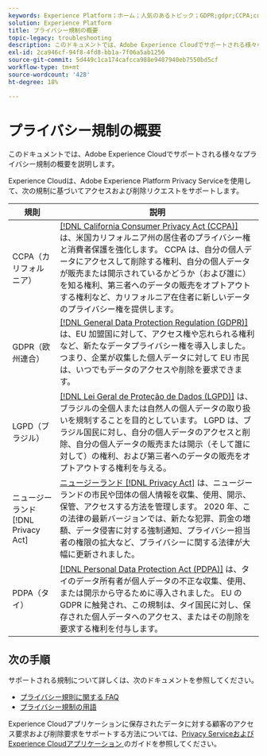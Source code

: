 ```yaml
---
keywords: Experience Platform；ホーム；人気のあるトピック；GDPR;gdpr;CCPA;ccpa;PDPA;pdpa;LGPD;lgpd；概要；概要；規則；規則；規則；規制；プライバシー；プライバシー；
solution: Experience Platform
title: プライバシー規制の概要
topic-legacy: troubleshooting
description: このドキュメントでは、Adobe Experience Cloudでサポートされる様々なプライバシー規制の概要を説明します。
exl-id: 2ca946cf-94f8-4fd8-bb1a-7f06a5ab1256
source-git-commit: 5d449c1ca174cafcca988e9487940eb7550bd5cf
workflow-type: tm+mt
source-wordcount: '428'
ht-degree: 18%

---
```


# プライバシー規制の概要

このドキュメントでは、Adobe Experience Cloudでサポートされる様々なプライバシー規制の概要を説明します。

Experience Cloudは、Adobe Experience Platform Privacy Serviceを使用して、次の規制に基づいてアクセスおよび削除リクエストをサポートします。

| 規則 | 説明 |
| --- | --- |
| CCPA（カリフォルニア） | [[!DNL California Consumer Privacy Act (CCPA)]](https://oag.ca.gov/privacy/ccpa) は、米国カリフォルニア州の居住者のプライバシー権と消費者保護を強化します。 CCPA は、自分の個人データにアクセスして削除する権利、自分の個人データが販売または開示されているかどうか（および誰に）を知る権利、第三者へのデータの販売をオプトアウトする権利など、カリフォルニア在住者に新しいデータのプライバシー権を提供します。 |
| GDPR（欧州連合） | [[!DNL General Data Protection Regulation (GDPR)]](https://gdpr-info.eu) は、EU 加盟国に対して、アクセス権や忘れられる権利など、新たなデータプライバシー権を導入しました。 つまり、企業が収集した個人データに対して EU 市民は、いつでもデータのアクセスや削除を要求できます。 |
| LGPD（ブラジル） | [[!DNL Lei Geral de Proteção de Dados (LGPD)]](https://gdpr.eu/gdpr-vs-lgpd/) は、ブラジルの全個人または自然人の個人データの取り扱いを規制することを目的としています。 LGPD は、ブラジル国民に対し、自分の個人データのアクセスと削除、自分の個人データの販売または開示（そして誰に対して）の権利、および第三者へのデータの販売をオプトアウトする権利を与える。 |
| ニュージーランド [!DNL Privacy Act] | [ ニュージーランド  [!DNL Privacy Act]](https://www.legislation.govt.nz/act/public/2020/0031/latest/LMS23223.html) は、ニュージーランドの市民や団体の個人情報を収集、使用、開示、保管、アクセスする方法を管理します。 2020 年、この法律の最新バージョンでは、新たな犯罪、罰金の増額、データ侵害に対する強制通知、プライバシー担当者の権限の拡大など、プライバシーに関する法律が大幅に更新されました。 |
| PDPA（タイ） | [[!DNL Personal Data Protection Act (PDPA)]](https://www.pdpc.gov.sg/Overview-of-PDPA/The-Legislation/Personal-Data-Protection-Act) は、タイのデータ所有者が個人データの不正な収集、使用、または開示から守るために導入されました。 EU の GDPR に触発され、この規制は、タイ国民に対し、保存された個人データへのアクセス、またはその削除を要求する権利を付与します。 |

## 次の手順

サポートされる規制について詳しくは、次のドキュメントを参照してください。

* [プライバシー規則に関する FAQ](./faq.md)
* [プライバシー規制の用語](./terminology.md)

Experience Cloudアプリケーションに保存されたデータに対する顧客のアクセス要求および削除要求をサポートする方法については、[Privacy ServiceおよびExperience Cloudアプリケーション ](../experience-cloud-apps.md) のガイドを参照してください。
